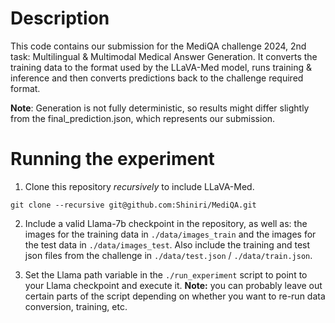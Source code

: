 
# Description

This code contains our submission for the MediQA challenge 2024, 2nd task:
Multilingual & Multimodal Medical Answer Generation. It converts the training
data to the format used by the LLaVA-Med model, runs training & inference
and then converts predictions back to the challenge required format.

**Note**:
Generation is not fully deterministic, so results might differ slightly
from the final_prediction.json, which represents our submission.


# Running the experiment

1. Clone this repository *recursively* to include LLaVA-Med.
```
git clone --recursive git@github.com:Shiniri/MediQA.git
```

2. Include a valid Llama-7b checkpoint in the repository,
   as well as: the images for the training data in `./data/images_train`
   and the images for the test data in `./data/images_test`.
   Also include the training and test json files from the challenge in
   `./data/test.json` / `./data/train.json`.

3. Set the Llama path variable in the `./run_experiment` script to
   point to your Llama checkpoint and execute it.
   **Note:** you can probably leave out certain parts of the script depending on whether
   you want to re-run data conversion, training, etc.